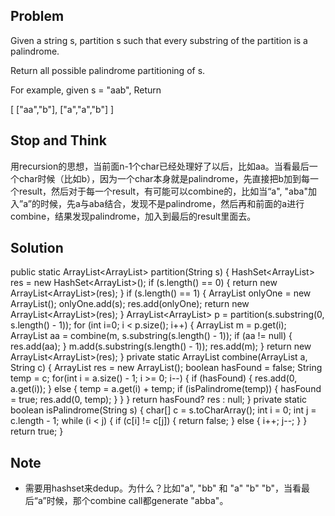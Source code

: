## Problem

Given a string s, partition s such that every substring of the partition is a palindrome.

Return all possible palindrome partitioning of s.

For example, given s = "aab",
Return

  [
    ["aa","b"],
    ["a","a","b"]
  ]

## Stop and Think

用recursion的思想，当前面n-1个char已经处理好了以后，比如aa。当看最后一个char时候（比如b），因为一个char本身就是palindrome，先直接把b加到每一个result，然后对于每一个result，有可能可以combine的，比如当“a", "aba"加入”a”的时候，先a与aba结合，发现不是palindrome，然后再和前面的a进行combine，结果发现palindrome，加入到最后的result里面去。

## Solution

   public static ArrayList<ArrayList<String>> partition(String s) {
        HashSet<ArrayList<String>> res = new HashSet<ArrayList<String>>();
        if (s.length() == 0) {
        	return new ArrayList<ArrayList<String>>(res);
        }
        if (s.length() == 1) {
        	ArrayList<String> onlyOne = new ArrayList<String>();
        	onlyOne.add(s);
        	res.add(onlyOne);
        	return new ArrayList<ArrayList<String>>(res);
        }
        ArrayList<ArrayList<String>> p = partition(s.substring(0, s.length() - 1));
        for (int i=0; i < p.size(); i++) {
        	ArrayList<String> m = p.get(i);
        	ArrayList<String> aa = combine(m, s.substring(s.length() - 1));
        	if (aa != null) {
        		res.add(aa);
        	}
        	m.add(s.substring(s.length() - 1));
        	res.add(m);
        }
        return new ArrayList<ArrayList<String>>(res);
    }
    private static ArrayList<String> combine(ArrayList<String> a, String c) {
    	ArrayList<String> res = new ArrayList<String>();
    	boolean hasFound = false;
    	String temp = c;
    	for(int i = a.size() - 1; i >= 0; i--) {
    		if (hasFound) {
    			res.add(0, a.get(i));
    		}
    		else {
    			temp = a.get(i) + temp;
    			if (isPalindrome(temp)) {
    				hasFound = true;
    				res.add(0, temp);
    			}
    		}
    	}
    	return hasFound? res : null;
    }
    private static boolean isPalindrome(String s) {
    	char[] c = s.toCharArray();
    	int i = 0;
    	int j = c.length - 1;
    	while (i < j) {
    		if (c[i] != c[j]) {
    			return false;
    		}
    		else {
    			i++;
    			j--;
    		}
    	}
    	return true;
    }

## Note

- 需要用hashset来dedup。为什么？比如"a", "bb" 和 "a" "b" "b"，当看最后“a”时候，那个combine call都generate "abba"。